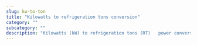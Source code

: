```yaml
---
slug: kw-to-ton
title: "Kilowatts to refrigeration tons conversion"
category: ""
subcategory: ""
description: "Kilowatts (kW) to refrigeration tons (RT)   power conversion calculator and how to convert."
---
```


